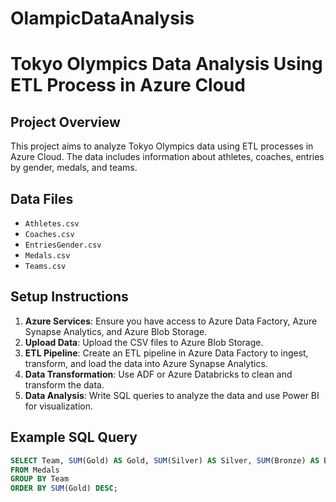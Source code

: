 # OlampicDataAnalysis
# Tokyo Olympics Data Analysis Using ETL Process in Azure Cloud

## Project Overview
This project aims to analyze Tokyo Olympics data using ETL processes in Azure Cloud. The data includes information about athletes, coaches, entries by gender, medals, and teams.

## Data Files
- `Athletes.csv`
- `Coaches.csv`
- `EntriesGender.csv`
- `Medals.csv`
- `Teams.csv`

## Setup Instructions
1. **Azure Services**: Ensure you have access to Azure Data Factory, Azure Synapse Analytics, and Azure Blob Storage.
2. **Upload Data**: Upload the CSV files to Azure Blob Storage.
3. **ETL Pipeline**: Create an ETL pipeline in Azure Data Factory to ingest, transform, and load the data into Azure Synapse Analytics.
4. **Data Transformation**: Use ADF or Azure Databricks to clean and transform the data.
5. **Data Analysis**: Write SQL queries to analyze the data and use Power BI for visualization.

## Example SQL Query
```sql
SELECT Team, SUM(Gold) AS Gold, SUM(Silver) AS Silver, SUM(Bronze) AS Bronze
FROM Medals
GROUP BY Team
ORDER BY SUM(Gold) DESC;
